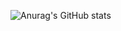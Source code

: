 ![Anurag's GitHub stats](https://github-readme-stats.vercel.app/api?username=wendel-D&theme=dark&show_icons=true)

